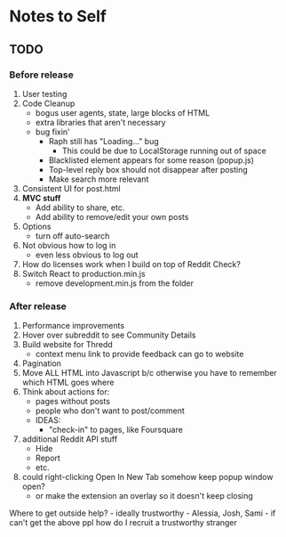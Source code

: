 # Notes to Self
## TODO
### Before release
1. User testing
1. Code Cleanup
    - bogus user agents, state, large blocks of HTML
    - extra libraries that aren't necessary
    - bug fixin'
        - Raph still has "Loading..." bug
            - This could be due to LocalStorage running out of space
        - Blacklisted element appears for some reason (popup.js)
        - Top-level reply box should not disappear after posting
        - Make search more relevant
1. Consistent UI for post.html
1. **MVC stuff**
    - Add ability to share, etc.
    - Add ability to remove/edit your own posts
1. Options
    - turn off auto-search
1. Not obvious how to log in
    - even less obvious to log out
1. How do licenses work when I build on top of Reddit Check?
1. Switch React to production.min.js
    - remove development.min.js from the folder
### After release
1. Performance improvements
1. Hover over subreddit to see Community Details
1. Build website for Thredd
    - context menu link to provide feedback can go to website
1. Pagination
1. Move ALL HTML into Javascript b/c otherwise you have to remember which HTML goes where
1. Think about actions for:
    - pages without posts
    - people who don't want to post/comment
    - IDEAS:
        - "check-in" to pages, like Foursquare
1. additional Reddit API stuff
    - Hide
    - Report
    - etc.
1. could right-clicking Open In New Tab somehow keep popup window open?
    - or make the extension an overlay so it doesn't keep closing

Where to get outside help?
    - ideally trustworthy
        - Alessia, Josh, Sami
    - if can't get the above ppl how do I recruit a trustworthy stranger
